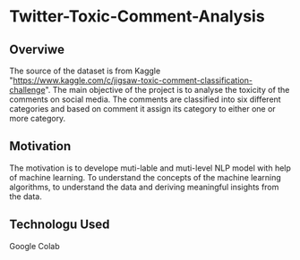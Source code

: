 # Twitter-Toxic-Comment-Analysis


## Overviwe

The source of the dataset is from Kaggle "https://www.kaggle.com/c/jigsaw-toxic-comment-classification-challenge". The main objective of the project is to analyse the toxicity of the comments on social media. The comments are classified into six different categories and based on comment it assign its category to either one or more category.

## Motivation
The motivation is to develope muti-lable and muti-level NLP model with help of machine learning.
To understand the concepts of the machine learning algorithms, to understand the data and deriving meaningful insights from the data.

## Technologu Used
Google Colab
